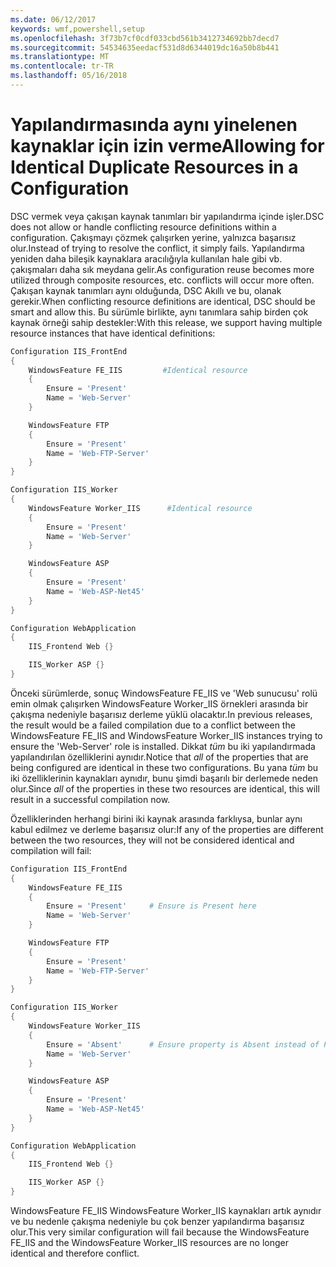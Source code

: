 ```yaml
---
ms.date: 06/12/2017
keywords: wmf,powershell,setup
ms.openlocfilehash: 3f73b7cf0cdf033cbd561b3412734692bb7decd7
ms.sourcegitcommit: 54534635eedacf531d8d6344019dc16a50b8b441
ms.translationtype: MT
ms.contentlocale: tr-TR
ms.lasthandoff: 05/16/2018
---
```

# <a name="allowing-for-identical-duplicate-resources-in-a-configuration"></a><span data-ttu-id="4f752-102">Yapılandırmasında aynı yinelenen kaynaklar için izin verme</span><span class="sxs-lookup"><span data-stu-id="4f752-102">Allowing for Identical Duplicate Resources in a Configuration</span></span>

<span data-ttu-id="4f752-103">DSC vermek veya çakışan kaynak tanımları bir yapılandırma içinde işler.</span><span class="sxs-lookup"><span data-stu-id="4f752-103">DSC does not allow or handle conflicting resource definitions within a configuration.</span></span> <span data-ttu-id="4f752-104">Çakışmayı çözmek çalışırken yerine, yalnızca başarısız olur.</span><span class="sxs-lookup"><span data-stu-id="4f752-104">Instead of trying to resolve the conflict, it simply fails.</span></span> <span data-ttu-id="4f752-105">Yapılandırma yeniden daha bileşik kaynaklara aracılığıyla kullanılan hale gibi vb. çakışmaları daha sık meydana gelir.</span><span class="sxs-lookup"><span data-stu-id="4f752-105">As configuration reuse becomes more utilized through composite resources, etc. conflicts will occur more often.</span></span> <span data-ttu-id="4f752-106">Çakışan kaynak tanımları aynı olduğunda, DSC Akıllı ve bu, olanak gerekir.</span><span class="sxs-lookup"><span data-stu-id="4f752-106">When conflicting resource definitions are identical, DSC should be smart and allow this.</span></span> <span data-ttu-id="4f752-107">Bu sürümle birlikte, aynı tanımlara sahip birden çok kaynak örneği sahip destekler:</span><span class="sxs-lookup"><span data-stu-id="4f752-107">With this release, we support having multiple resource instances that have identical definitions:</span></span>

```powershell
Configuration IIS_FrontEnd
{
    WindowsFeature FE_IIS         #Identical resource
    {
        Ensure = 'Present'
        Name = 'Web-Server'
    }

    WindowsFeature FTP
    {
        Ensure = 'Present'
        Name = 'Web-FTP-Server'
    }
}

Configuration IIS_Worker
{
    WindowsFeature Worker_IIS      #Identical resource
    {
        Ensure = 'Present'
        Name = 'Web-Server'
    }

    WindowsFeature ASP
    {
        Ensure = 'Present'
        Name = 'Web-ASP-Net45'
    }
}

Configuration WebApplication
{
    IIS_Frontend Web {}

    IIS_Worker ASP {}
}
```

<span data-ttu-id="4f752-108">Önceki sürümlerde, sonuç WindowsFeature FE_IIS ve 'Web sunucusu' rolü emin olmak çalışırken WindowsFeature Worker_IIS örnekleri arasında bir çakışma nedeniyle başarısız derleme yüklü olacaktır.</span><span class="sxs-lookup"><span data-stu-id="4f752-108">In previous releases, the result would be a failed compilation due to a conflict between the WindowsFeature FE_IIS and WindowsFeature Worker_IIS instances trying to ensure the 'Web-Server' role is installed.</span></span> <span data-ttu-id="4f752-109">Dikkat *tüm* bu iki yapılandırmada yapılandırılan özelliklerini aynıdır.</span><span class="sxs-lookup"><span data-stu-id="4f752-109">Notice that *all* of the properties that are being configured are identical in these two configurations.</span></span> <span data-ttu-id="4f752-110">Bu yana *tüm* bu iki özelliklerinin kaynakları aynıdır, bunu şimdi başarılı bir derlemede neden olur.</span><span class="sxs-lookup"><span data-stu-id="4f752-110">Since *all* of the properties in these two resources are identical, this will result in a successful compilation now.</span></span>

<span data-ttu-id="4f752-111">Özelliklerinden herhangi birini iki kaynak arasında farklıysa, bunlar aynı kabul edilmez ve derleme başarısız olur:</span><span class="sxs-lookup"><span data-stu-id="4f752-111">If any of the properties are different between the two resources, they will not be considered identical and compilation will fail:</span></span>

```powershell
Configuration IIS_FrontEnd
{
    WindowsFeature FE_IIS
    {
        Ensure = 'Present'     # Ensure is Present here
        Name = 'Web-Server'
    }

    WindowsFeature FTP
    {
        Ensure = 'Present'
        Name = 'Web-FTP-Server'
    }
}

Configuration IIS_Worker
{
    WindowsFeature Worker_IIS
    {
        Ensure = 'Absent'      # Ensure property is Absent instead of Present
        Name = 'Web-Server'
    }

    WindowsFeature ASP
    {
        Ensure = 'Present'
        Name = 'Web-ASP-Net45'
    }
}

Configuration WebApplication
{
    IIS_Frontend Web {}

    IIS_Worker ASP {}
}
```

<span data-ttu-id="4f752-112">WindowsFeature FE_IIS WindowsFeature Worker_IIS kaynakları artık aynıdır ve bu nedenle çakışma nedeniyle bu çok benzer yapılandırma başarısız olur.</span><span class="sxs-lookup"><span data-stu-id="4f752-112">This very similar configuration will fail because the WindowsFeature FE_IIS and the WindowsFeature Worker_IIS resources are no longer identical and therefore conflict.</span></span>
